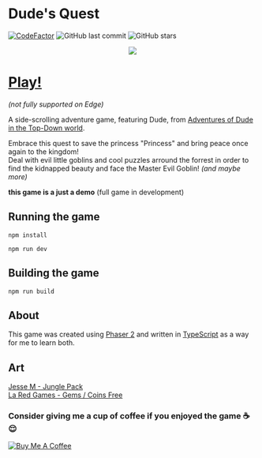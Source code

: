 ﻿# Dude's Quest
[![CodeFactor](https://www.codefactor.io/repository/github/diguifi/dude-sidescroll/badge/master)](https://www.codefactor.io/repository/github/diguifi/dude-sidescroll/overview/master)
![GitHub last commit](https://img.shields.io/github/last-commit/diguifi/Dude-SideScroll.svg?style=popout)
![GitHub stars](https://img.shields.io/github/stars/diguifi/Dude-SideScroll.svg?style=popout)

<p align="center">
  <img src="https://user-images.githubusercontent.com/31022286/53242999-45bbda00-3685-11e9-88d5-78c1cb259fba.gif"/>
</p>

# [Play!](https://diguifi.itch.io/dudes-quest)
_(not fully supported on Edge)_

A side-scrolling adventure game, featuring Dude, from [Adventures of Dude in the Top-Down world](https://github.com/diguifi/Dude-TopDown).

Embrace this quest to save the princess "Princess" and bring peace once again to the kingdom!  
Deal with evil little goblins and cool puzzles arround the forrest in order to find the kidnapped beauty and face the Master Evil Goblin! _(and maybe more)_

**this game is a just a demo** (full game in development)

## Running the game
```
npm install

npm run dev
```

## Building the game
```
npm run build
```

## About
This game was created using [Phaser 2](https://phaser.io/) and written in [TypeScript](https://www.typescriptlang.org/) as a way for me to learn both.

## Art
[Jesse M - Jungle Pack](https://jesse-m.itch.io/jungle-pack)  
[La Red Games - Gems / Coins Free](https://piclet.itch.io/gems-coins-free)

### Consider giving me a cup of coffee if you enjoyed the game ☕️😌
<a href="https://www.buymeacoffee.com/diguifi" target="_blank"><img src="https://www.buymeacoffee.com/assets/img/custom_images/white_img.png" alt="Buy Me A Coffee" style="height: auto !important;width: auto !important;" ></a>
